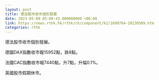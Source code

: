 ```yaml
---
layout: post
title: 德法股市收市個別發展
date: 2023-05-09 05:09:43.000000000 +08:00
link: https://news.rthk.hk/rthk/ch/component/k2/1699764-20230509.htm
categories: rthk
---
```


德法股市收市個別發展。

德國DAX指數收市報15952點，跌8點。

法國CAC指數收市報7440點，升7點，升幅0.1%。

英國股市假期休市。
